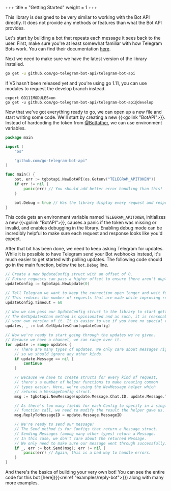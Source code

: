 +++
title = "Getting Started"
weight = 1
+++

This library is designed to be very similar to working with the Bot API directly. It does not provide any methods or features than what the Bot API provides.

Let's start by building a bot that repeats each message it sees back to the user. First, make sure you're at least somewhat familiar with how Telegram Bots work. You can find their documentation [here](https://core.telegram.org/bots/api).

Next we need to make sure we have the latest version of the library installed.

```bash
go get -u github.com/go-telegram-bot-api/telegram-bot-api
```

If V5 hasn't been released yet and you're using go 1.11, you can use modules to request the develop branch instead.

```shell
export GO111MODULES=on
go get -u github.com/go-telegram-bot-api/telegram-bot-api@develop
```

Now that we've got everything ready to go, we can open up a new file and start writing some code. We'll start by creating a new {{<golink "BotAPI">}}. Instead of hardcoding the token from [@Botfather](https://t.me/botfather), we can use environment variables.

```go
package main

import (
	"os"

	"github.com/go-telegram-bot-api"
)

func main() {
	bot, err := tgbotapi.NewBotAPI(os.Getenv("TELEGRAM_APITOKEN"))
	if err != nil {
		panic(err) // You should add better error handling than this!
	}

	bot.Debug = true // Has the library display every request and response.
}
```

This code gets an environment variable named `TELEGRAM_APITOKEN`, initializes a new {{<golink "BotAPI">}}, causes a panic if the token was missing or invalid, and enables debugging in the library. Enabling debug mode can be incredibly helpful to make sure each request and response looks like you'd expect.

After that bit has been done, we need to keep asking Telegram for updates. While it is possible to have Telegram send your Bot webhooks instead, it's much easier to get started with polling updates. The following code should go in the main function, below the `bot.Debug` line.

```go
// Create a new UpdateConfig struct with an offset of 0.
// Future requests can pass a higher offset to ensure there aren't duplicates.
updateConfig := tgbotapi.NewUpdate(0)

// Tell Telegram we want to keep the connection open longer and wait for incoming updates.
// This reduces the number of requests that are made while improving response time.
updateConfig.Timeout = 60

// Now we can pass our UpdateConfig struct to the library to start getting updates.
// The GetUpdatesChan method is opinionated and as such, it is reasonable to implement
// your own version of it. It is easier to use if you have no special requirements though.
updates, _ := bot.GetUpdatesChan(updateConfig)

// Now we're ready to start going through the updates we're given.
// Because we have a channel, we can range over it.
for update := range updates {
	// There are many types of updates. We only care about messages right now,
	// so we should ignore any other kinds.
	if update.Message == nil {
		continue
	}

	// Because we have to create structs for every kind of request,
	// there's a number of helper functions to make creating common
	// types easier. Here, we're using the NewMessage helper which
	// returns a MessageConfig struct.
	msg := tgbotapi.NewMessage(update.Message.Chat.ID, update.Message.Text)

	// As there's too many fields for each Config to specify in a single
	// function call, we need to modify the result the helper gave us.
	msg.ReplyToMessageID = update.Message.MessageID

	// We're ready to send our message!
	// The Send method is for Configs that return a Message struct.
	// Sending Messages (among many other types) return a Message.
	// In this case, we don't care about the returned Message.
	// We only need to make sure our message went through successfully.
	if _, err := bot.Send(msg); err != nil {
		panic(err) // Again, this is a bad way to handle errors.
	}
}
```

And there's the basics of building your very own bot! You can see the entire code for this bot [here]({{<relref "examples/reply-bot">}}) along with many more examples.
